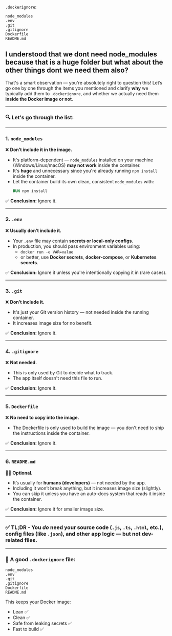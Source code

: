 `.dockerignore`:
```
node_modules
.env
.git
.gitignore
Dockerfile
README.md
```


## I understood that we dont need node_modules because that is a huge folder but what about the other things dont we need them also?

That's a smart observation — you're absolutely right to question this! Let’s go one by one through the items you mentioned and clarify **why** we typically add them to `.dockerignore`, and whether we actually need them **inside the Docker image or not**.

---

### 🔍 Let's go through the list:

---

### 1. **`node_modules`**  
❌ **Don’t include it in the image.**

- It's platform-dependent — `node_modules` installed on your machine (Windows/Linux/macOS) **may not work** inside the container.
- It's **huge** and unnecessary since you're already running `npm install` inside the container.
- Let the container build its own clean, consistent `node_modules` with:
  ```Dockerfile
  RUN npm install
  ```

✅ **Conclusion:** Ignore it.

---

### 2. **`.env`**  
❌ **Usually don’t include it.**

- Your `.env` file may contain **secrets or local-only configs**.
- In production, you should pass environment variables using:
  - `docker run -e VAR=value`  
  - or better, use **Docker secrets**, **docker-compose**, or **Kubernetes secrets**.

✅ **Conclusion:** Ignore it unless you're intentionally copying it in (rare cases).

---

### 3. **`.git`**  
❌ **Don’t include it.**

- It's just your Git version history — not needed inside the running container.
- It increases image size for no benefit.

✅ **Conclusion:** Ignore it.

---

### 4. **`.gitignore`**  
❌ **Not needed.**

- This is only used by Git to decide what to track.
- The app itself doesn't need this file to run.

✅ **Conclusion:** Ignore it.

---

### 5. **`Dockerfile`**  
❌ **No need to copy into the image.**

- The Dockerfile is only used to build the image — you don't need to ship the instructions inside the container.

✅ **Conclusion:** Ignore it.

---

### 6. **`README.md`**  
🤷‍♂️ **Optional.**

- It’s usually for **humans (developers)** — not needed by the app.
- Including it won’t break anything, but it increases image size (slightly).
- You can skip it unless you have an auto-docs system that reads it inside the container.

✅ **Conclusion:** Ignore it for smaller image size.

---

### ✅ TL;DR - You *do* need your **source code** (`.js`, `.ts`, `.html`, etc.), config files (like `.json`), and other app logic — but not dev-related files.

---

### 🧠 A good `.dockerignore` file:

```dockerignore
node_modules
.env
.git
.gitignore
Dockerfile
README.md
```

This keeps your Docker image:
- Lean ✅  
- Clean ✅  
- Safe from leaking secrets ✅  
- Fast to build ✅
